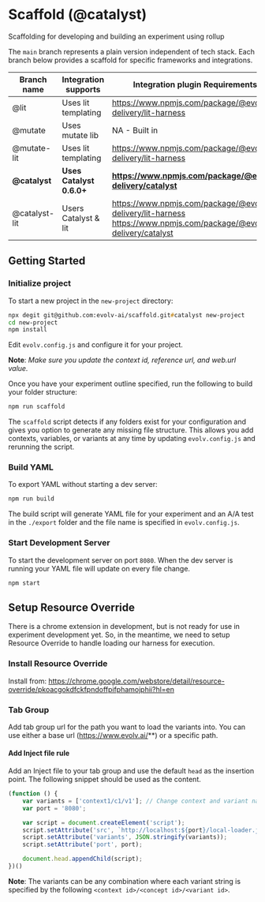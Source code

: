 # Scaffold (@catalyst)

Scaffolding for developing and building an experiment using rollup

The `main` branch represents a plain version independent of tech stack. Each branch below provides a scaffold for specific frameworks and integrations.

| Branch name   | Integration supports | Integration plugin Requirements |
| ------------- | -------------------- | ------------------------------- |
| @lit          | Uses lit templating  | https://www.npmjs.com/package/@evolv-delivery/lit-harness |
| @mutate       | Uses mutate lib      | NA - Built in                                             |
| @mutate-lit   | Uses lit templating  | https://www.npmjs.com/package/@evolv-delivery/lit-harness |
| **@catalyst** | **Uses Catalyst 0.6.0+** | **https://www.npmjs.com/package/@evolv-delivery/catalyst** |
| @catalyst-lit | Users Catalyst & lit | https://www.npmjs.com/package/@evolv-delivery/lit-harness<br>https://www.npmjs.com/package/@evolv-delivery/catalyst |

## Getting Started

### Initialize project

To start a new project in the `new-project` directory:

```zsh
npx degit git@github.com:evolv-ai/scaffold.git#catalyst new-project
cd new-project
npm install
```

Edit `evolv.config.js` and configure it for your project.

**Note**: _Make sure you update the context id, reference url, and web.url value._

Once you have your experiment outline specified, run the following to build your folder structure:

```zsh
npm run scaffold
```
The `scaffold` script detects if any folders exist for your configuration and gives you option to generate any missing file structure. This allows you add contexts, variables, or variants at any time by updating `evolv.config.js` and rerunning the script.

### Build YAML

To export YAML without starting a dev server:

```zsh
npm run build
```

The build script will generate YAML file for your experiment and an A/A test in the `./export` folder and the file name is specified in `evolv.config.js`.

### Start Development Server

To start the development server on port `8080`. When the dev server is running your YAML file will update on every file change.

```zsh
npm start
```

## Setup Resource Override

There is a chrome extension in development, but is not ready for use in experiment development yet. So, in the meantime, we need to setup Resource Override to handle loading our harness for execution.

### Install Resource Override

Install from: https://chrome.google.com/webstore/detail/resource-override/pkoacgokdfckfpndoffpifphamojphii?hl=en

### Tab Group

Add tab group url for the path you want to load the variants into. You can use either a base url (https://www.evolv.ai/**) or a specific path.

#### Add Inject file rule

Add an Inject file to your tab group and use the default `head` as the insertion point.
The following snippet should be used as the content.

```js
(function () {
    var variants = ['context1/c1/v1']; // Change context and variant names to fit your project
    var port = '8080';

    var script = document.createElement('script');
    script.setAttribute('src', `http://localhost:${port}/local-loader.js`);
    script.setAttribute('variants', JSON.stringify(variants));
    script.setAttribute('port', port);

    document.head.appendChild(script);
})()
```

**Note**: The variants can be any combination where each variant string is specified by the following `<context id>/<concept id>/<variant id>`.